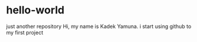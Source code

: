# hello-world
just another repository
Hi, my name is Kadek Yamuna.
i start using github to my first project
